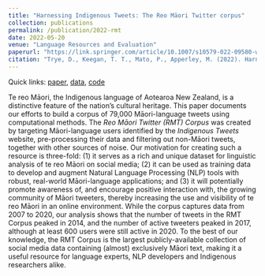 ```yaml
---
title: "Harnessing Indigenous Tweets: The Reo Māori Twitter corpus"
collection: publications
permalink: /publication/2022-rmt
date: 2022-05-20
venue: "Language Resources and Evaluation"
paperurl: "https://link.springer.com/article/10.1007/s10579-022-09580-w"
citation: "Trye, D., Keegan, T. T., Mato, P., Apperley, M. (2022). Harnessing Indigenous Tweets: The Reo Māori Twitter corpus. In <i>Lang Resources & Evaluation</i>, <i>56</i>, 1229-1268."
---
```


Quick links: [paper](https://link.springer.com/article/10.1007/s10579-022-09580-w), [data](https://kiwiwords.cms.waikato.ac.nz/rmt_corpus/), [code](https://github.com/Waikato/kiwiwords/tree/master/rmt_corpus)

Te reo Māori, the Indigenous language of Aotearoa New Zealand, is a distinctive feature of the nation’s cultural heritage. This paper documents our efforts to build a corpus of 79,000 Māori-language tweets using computational methods. The <i>Reo Māori Twitter (RMT) Corpus</i> was created by targeting Māori-language users identified by the <i>Indigenous Tweets</i> website, pre-processing their data and filtering out non-Māori tweets, together with other sources of noise. Our motivation for creating such a resource is three-fold: (1) it serves as a rich and unique dataset for linguistic analysis of te reo Māori on social media; (2) it can be used as training data to develop and augment Natural Language Processing (NLP) tools with robust, real-world Māori-language applications; and (3) it will potentially promote awareness of, and encourage positive interaction with, the growing community of Māori tweeters, thereby increasing the use and visibility of te reo Māori in an online environment. While the corpus captures data from 2007 to 2020, our analysis shows that the number of tweets in the RMT Corpus peaked in 2014, and the number of active tweeters peaked in 2017, although at least 600 users were still active in 2020. To the best of our knowledge, the RMT Corpus is the largest publicly-available collection of social media data containing (almost) exclusively Māori text, making it a useful resource for language experts, NLP developers and Indigenous researchers alike.